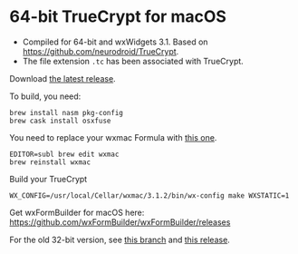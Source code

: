 # 64-bit TrueCrypt for macOS

- Compiled for 64-bit and wxWidgets 3.1. Based on https://github.com/neurodroid/TrueCrypt.
- The file extension `.tc` has been associated with TrueCrypt.

Download [the latest release](https://github.com/nomadli/truecrypt-mac/releases/latest).

To build, you need:
```
brew install nasm pkg-config
brew cask install osxfuse
```

You need to replace your wxmac Formula with [this one](Build/Resources/MacOSX/wxmac.rb).
```
EDITOR=subl brew edit wxmac
brew reinstall wxmac
```

Build your TrueCrypt
```
WX_CONFIG=/usr/local/Cellar/wxmac/3.1.2/bin/wx-config make WXSTATIC=1
```

Get wxFormBuilder for macOS here: https://github.com/wxFormBuilder/wxFormBuilder/releases

For the old 32-bit version, see [this branch](https://github.com/nomadli/truecrypt-mac/tree/old) and [this release](https://github.com/nomadli/truecrypt-mac/releases/tag/v3).
